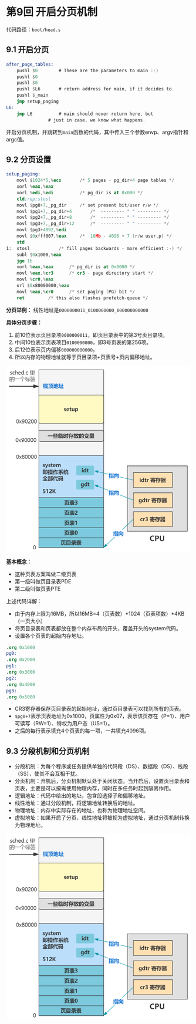# 第9回 开启分页机制

代码路径：`boot/head.s`

## 9.1 开启分页

```nasm
after_page_tables:
	pushl $0		# These are the parameters to main :-)
	pushl $0
	pushl $0
	pushl $L6		# return address for main, if it decides to.
	pushl $_main
	jmp setup_paging
L6:
	jmp L6			# main should never return here, but
				# just in case, we know what happens.
```

开启分页机制，并跳转到`main`函数的代码，其中传入三个参数envp、argv指针和argc值。

## 9.2 分页设置

```nasm
setup_paging:
	movl $1024*5,%ecx		/* 5 pages - pg_dir+4 page tables */
	xorl %eax,%eax
	xorl %edi,%edi			/* pg_dir is at 0x000 */
	cld;rep;stosl
	movl $pg0+7,_pg_dir		/* set present bit/user r/w */
	movl $pg1+7,_pg_dir+4		/*  --------- " " --------- */
	movl $pg2+7,_pg_dir+8		/*  --------- " " --------- */
	movl $pg3+7,_pg_dir+12		/*  --------- " " --------- */
	movl $pg3+4092,%edi
	movl $0xfff007,%eax		/*  16Mb - 4096 + 7 (r/w user,p) */
	std
1:	stosl			/* fill pages backwards - more efficient :-) */
	subl $0x1000,%eax
	jge 1b
	xorl %eax,%eax		/* pg_dir is at 0x0000 */
	movl %eax,%cr3		/* cr3 - page directory start */
	movl %cr0,%eax
	orl $0x80000000,%eax
	movl %eax,%cr0		/* set paging (PG) bit */
	ret			/* this also flushes prefetch-queue */
```

**分页举例：** 线性地址是`0000000011_0100000000_000000000000`

**具体分页步骤：**
1. 前10位表示页目录项`0000000011`，即页目录表中的第3号页目录项。
2. 中间10位表示页表项目`0100000000`，即3号页表的第256项。
3. 后12位表示页内偏移`000000000000`。
4. 所以内存的物理地址就等于页目录项+页表号+页内偏移地址。

![分页机制原理](images/ch09-pagination.png)

**基本概念：**
- 这种页表方案叫做二级页表
- 第一级叫做页目录表PDE
- 第二级叫做页表PTE

上述代码详解：
- 由于内存上限为16MB，所以16MB=4（页表数）*1024（页表项数）*4KB（一页大小）
- 将页目录表和页表都放在整个内存布局的开头，覆盖开头的system代码。
- 设置各个页表的起始内存地址。

```nasm
.org 0x1000
pg0:
.org 0x2000
pg1:
.org 0x3000
pg2:
.org 0x4000
pg3:
.org 0x5000
```

- CR3寄存器保存页目录表的起始地址，通过页目录表可以找到所有的页表。
- `$pg0+7`表示页表地址为0x1000，页属性为0x07，表示该页存在（P=1）、用户可读写（RW=1）、特权为用户态（US=1）。
- 之后的每行表示填充4个页表的每一项，一共填充4096项。

## 9.3 分段机制和分页机制

- 分段机制：为每个程序或任务提供单独的代码段（DS）、数据段（DS）、栈段（SS），使其不会互相干扰。
- 分页机制：开机后，分页机制默认处于关闭状态，当开启后，设置页目录表和页表，主要是可以按需使用物理内存，同时在多任务时起到隔离作用。
- 逻辑地址：代码中给出的地址，包含段选择子和偏移地址。
- 线性地址：通过分段机制，将逻辑地址转换后的地址。
- 物理地址：内存中实际存在的地址，也称为物理地址空间。
- 虚拟地址：如果开启了分页，线性地址将被视为虚拟地址，通过分页机制转换为物理地址。

![开启分页](images/ch09-setup-paging.png)
